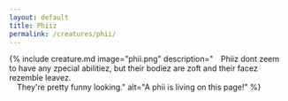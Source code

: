 ```yaml
---
layout: default
title: Phiiz
permalink: /creatures/phii/
---
```

{% include creature.md image="phii.png" description="&emsp;Phiiz dont zeem to have any zpecial abilitiez, but their bodiez are zoft and their facez rezemble leavez.  
&emsp;They're pretty funny looking." alt="A phii is living on this page!" %}
